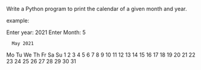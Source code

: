  Write a Python program to print the calendar of a given month and year.


example:

Enter year: 2021
Enter Month: 5


      May 2021
Mo Tu We Th Fr Sa Su
                1  2
 3  4  5  6  7  8  9
10 11 12 13 14 15 16
17 18 19 20 21 22 23
24 25 26 27 28 29 30
31
